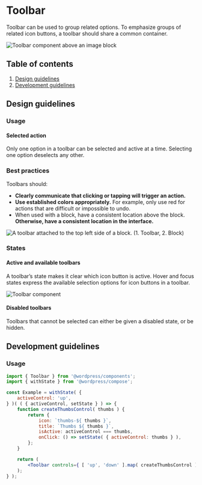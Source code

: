 # Toolbar

Toolbar can be used to group related options. To emphasize groups of related icon buttons, a toolbar should share a common container.

![Toolbar component above an image block](https://wordpress.org/gutenberg/files/2019/01/s_96EC471FE9C9D91A996770229947AAB54A03351BDE98F444FD3C1BF0CED365EA_1541782974545_ButtonGroup.png)

## Table of contents

1. [Design guidelines](#design-guidelines)
2. [Development guidelines](#development-guidelines)

## Design guidelines

### Usage

#### Selected action

Only one option in a toolbar can be selected and active at a time. Selecting one option deselects any other.

### Best practices

Toolbars should:

- **Clearly communicate that clicking or tapping will trigger an action.**
- **Use established colors appropriately.** For example, only use red for actions that are difficult or impossible to undo.
- When used with a block, have a consistent location above the block. **Otherwise, have a consistent location in the interface.**

![A toolbar attached to the top left side of a block. (1. Toolbar, 2. Block)](https://wordpress.org/gutenberg/files/2019/01/s_D8D19E5A314C2D056B8CCC92B2DB5E27164936A0C5ED98A4C2DFDA650BE2A771_1542388042335_toolbar-block.png)

### States

#### Active and available toolbars
A toolbar’s state makes it clear which icon button is active. Hover and focus states express the available selection options for icon buttons in a toolbar.

![Toolbar component](https://wordpress.org/gutenberg/files/2019/01/s_96EC471FE9C9D91A996770229947AAB54A03351BDE98F444FD3C1BF0CED365EA_1541784539545_ButtonGroup.png)

#### Disabled toolbars
Toolbars that cannot be selected can either be given a disabled state, or be hidden.

## Development guidelines

### Usage

<!-- wp:docs/sandbox { "name": "toolbar" } -->
```jsx
import { Toolbar } from '@wordpress/components';
import { withState } from '@wordpress/compose';

const Example = withState( {
	activeControl: 'up',
} )( ( { activeControl, setState } ) => {
	function createThumbsControl( thumbs ) {
		return {
			icon: `thumbs-${ thumbs }`,
			title: `Thumbs ${ thumbs }`,
			isActive: activeControl === thumbs,
			onClick: () => setState( { activeControl: thumbs } ),
		};
	}

	return (
		<Toolbar controls={ [ 'up', 'down' ].map( createThumbsControl ) } />
	);
} );
```
<!-- /wp:docs/sandbox -->
